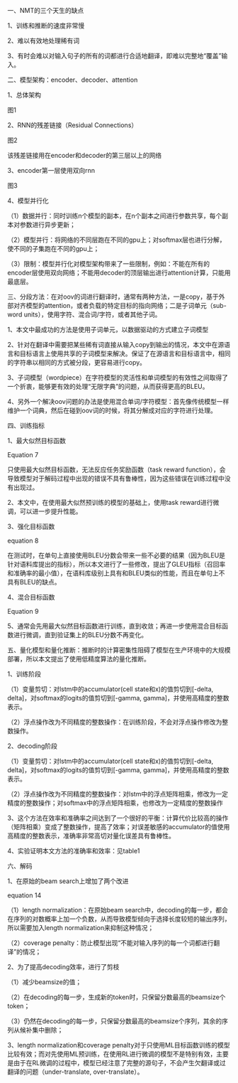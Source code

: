 一、NMT的三个天生的缺点

1、训练和推断的速度非常慢

2、难以有效地处理稀有词

3、有时会难以对输入句子的所有的词都进行合适地翻译，即难以完整地“覆盖”输入。



二、模型架构：encoder、decoder、attention

1、总体架构

图1

2、RNN的残差链接（Residual Connections）

图2

该残差链接用在encoder和decoder的第三层以上的网络

3、encoder第一层使用双向rnn

图3

4、模型并行化

（1）数据并行：同时训练n个模型的副本，在n个副本之间进行参数共享，每个副本对参数进行异步更新；

（2）模型并行：将网络的不同层跑在不同的gpu上；对softmax层也进行分解，使不同的子集跑在不同的gpu上；

（3）限制：模型并行化对模型架构带来了一些限制，例如：不能在所有的encoder层使用双向网络；不能用decoder的顶层输出进行attention计算，只能用最底层。



三、分段方法：在对oov的词进行翻译时，通常有两种方法，一是copy，基于外部对齐模型的attention，或者负载的特定目标的指向网络；二是子词单元（sub-word units），使用字符、混合词/字符，或者其他子词。

1、本文中最成功的方法是使用子词单元，以数据驱动的方式建立子词模型

2、针对在翻译中需要把某些稀有词直接从输入copy到输出的情况，本文中在源语言和目标语言上使用共享的子词模型来解决。保证了在源语言和目标语言中，相同的字符串以相同的方式被分段，更容易进行copy。

3、子词模型（wordpiece）在字符模型的灵活性和单词模型的有效性之间取得了一个折衷，能够更有效的处理“无限字典”的问题，从而获得更高的BLEU。

4、另外一个解决oov问题的办法是使用混合单词/字符模型：首先像传统模型一样维护一个词典，然后在碰到oov词的时候，将其分解成对应的字符进行处理。



四、训练指标

1、最大似然目标函数

Equation 7

只使用最大似然目标函数，无法反应任务奖励函数（task reward function），会导致模型对于解码过程中出现的错误不具有鲁棒性，因为这些错误在训练过程中没有出现过。

2、本文中，在使用最大似然预训练的模型的基础上，使用task reward进行微调，可以进一步提升性能。

3、强化目标函数

equation 8

在测试时，在单句上直接使用BLEU分数会带来一些不必要的结果（因为BLEU是针对语料库提出的指标），所以本文进行了一些修改，提出了GLEU指标（召回率和准确率的最小值），在语料库级别上具有和BLEU类似的性能，而且在单句上不具有BLEU的缺点。

4、混合目标函数

Equation  9

5、通常会先用最大似然目标函数进行训练，直到收敛；再进一步使用混合目标函数进行微调，直到验证集上的BLEU分数不再变化。



五、量化模型和量化推断：推断时的计算密集性阻碍了模型在生产环境中的大规模部署，所以本文提出了使用低精度算法的量化推断。

1、训练阶段

（1）变量剪切：对lstm中的accumulator(cell state和x)的值剪切到[-delta, delta]，对softmax的logits的值剪切到[-gamma, gamma]，并使用高精度的整数表示。

（2）浮点操作改为不同精度的整数操作：在训练阶段，不会对浮点操作修改为整数操作。

2、decoding阶段

（1）变量剪切：对lstm中的accumulator(cell state和x)的值剪切到[-delta, delta]，对softmax的logits的值剪切到[-gamma, gamma]，并使用高精度的整数表示。

（2）浮点操作改为不同精度的整数操作：对lstm中的浮点矩阵相乘，修改为一定精度的整数操作；对softmax中的浮点矩阵相乘，也修改为一定精度的整数操作

3、这个方法在效率和准确率之间达到了一个很好的平衡：计算代价比较高的操作（矩阵相乘）变成了整数操作，提高了效率；对误差敏感的accumulator的值使用高精度的整数表示，准确率非常高切对量化误差具有鲁棒性。

4、实验证明本文方法的准确率和效率：见table1



六、解码

1、在原始的beam search上增加了两个改进

equation 14

（1）length normalization：在原始beam search中，decoding的每一步，都会在序列的对数概率上加一个负数，从而导致模型倾向于选择长度较短的输出序列，所以需要加入length normalization来抑制这种情况；

（2）coverage penalty：防止模型出现“不能对输入序列的每一个词都进行翻译”的情况；

2、为了提高decoding效率，进行了剪枝

（1）减少beamsize的值；

（2）在decoding的每一步，生成新的token时，只保留分数最高的beamsize个token；

（3）仍然在decoding的每一步，只保留分数最高的beamsize个序列，其余的序列从候补集中删除；

3、length normalization和coverage penalty对于只使用ML目标函数训练的模型比较有效；而对先使用ML预训练，在使用RL进行微调的模型不是特别有效，主要是由于在RL微调的过程中，模型已经注意了完整的源句子，不会产生欠翻译或过翻译的问题（under-translate, over-translate）。